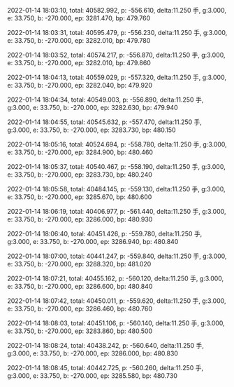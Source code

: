 2022-01-14 18:03:10, total: 40582.992, p: -556.610, delta:11.250 手, g:3.000, e: 33.750, b: -270.000, ep: 3281.470, bp: 479.760

2022-01-14 18:03:31, total: 40595.479, p: -556.230, delta:11.250 手, g:3.000, e: 33.750, b: -270.000, ep: 3282.010, bp: 479.780

2022-01-14 18:03:52, total: 40574.217, p: -556.870, delta:11.250 手, g:3.000, e: 33.750, b: -270.000, ep: 3282.010, bp: 479.860

2022-01-14 18:04:13, total: 40559.029, p: -557.320, delta:11.250 手, g:3.000, e: 33.750, b: -270.000, ep: 3282.040, bp: 479.920

2022-01-14 18:04:34, total: 40549.003, p: -556.890, delta:11.250 手, g:3.000, e: 33.750, b: -270.000, ep: 3282.630, bp: 479.940

2022-01-14 18:04:55, total: 40545.632, p: -557.470, delta:11.250 手, g:3.000, e: 33.750, b: -270.000, ep: 3283.730, bp: 480.150

2022-01-14 18:05:16, total: 40524.694, p: -558.780, delta:11.250 手, g:3.000, e: 33.750, b: -270.000, ep: 3284.900, bp: 480.460

2022-01-14 18:05:37, total: 40540.467, p: -558.190, delta:11.250 手, g:3.000, e: 33.750, b: -270.000, ep: 3283.730, bp: 480.240

2022-01-14 18:05:58, total: 40484.145, p: -559.130, delta:11.250 手, g:3.000, e: 33.750, b: -270.000, ep: 3285.670, bp: 480.600

2022-01-14 18:06:19, total: 40406.977, p: -561.440, delta:11.250 手, g:3.000, e: 33.750, b: -270.000, ep: 3286.000, bp: 480.930

2022-01-14 18:06:40, total: 40451.426, p: -559.780, delta:11.250 手, g:3.000, e: 33.750, b: -270.000, ep: 3286.940, bp: 480.840

2022-01-14 18:07:00, total: 40441.247, p: -559.840, delta:11.250 手, g:3.000, e: 33.750, b: -270.000, ep: 3288.320, bp: 481.020

2022-01-14 18:07:21, total: 40455.162, p: -560.120, delta:11.250 手, g:3.000, e: 33.750, b: -270.000, ep: 3286.600, bp: 480.840

2022-01-14 18:07:42, total: 40450.011, p: -559.620, delta:11.250 手, g:3.000, e: 33.750, b: -270.000, ep: 3286.460, bp: 480.760

2022-01-14 18:08:03, total: 40451.106, p: -560.140, delta:11.250 手, g:3.000, e: 33.750, b: -270.000, ep: 3283.860, bp: 480.500

2022-01-14 18:08:24, total: 40438.242, p: -560.640, delta:11.250 手, g:3.000, e: 33.750, b: -270.000, ep: 3286.000, bp: 480.830

2022-01-14 18:08:45, total: 40442.725, p: -560.260, delta:11.250 手, g:3.000, e: 33.750, b: -270.000, ep: 3285.580, bp: 480.730